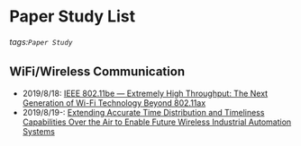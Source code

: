 # Paper Study List 

###### tags:`Paper Study` 

## WiFi/Wireless Communication
- 2019/8/18: [IEEE 802.11be — Extremely High Throughput: The Next Generation of Wi-Fi Technology Beyond 802.11ax](/OvkX0scMRKSOF1ubu9xrFQ)
- 2019/8/19-: [Extending Accurate Time Distribution and Timeliness Capabilities Over the Air to Enable Future Wireless Industrial Automation Systems](/2xpcopB1RZ6zLjEhzHjthA)
